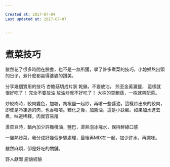 ```yaml
---

Created at: 2017-07-04
Last updated at: 2017-07-07


---
```


# 煮菜技巧


雖然花了很多時間在臉書，也不是一無所獲，學了許多煮菜的技巧，小媳婦熬出頭的日子，煮什麼都贏得婆婆的讚美。

分享幾個實用的技巧
杏鮑菇切成片狀
乾鍋，不要放油，
煎至金黃灑鹽，
這樣就很好吃了！
完全不要放油
放油炒就不好吃了！
大株的杏鮑菇，一株就夠配菜。

炒絞肉時，絞肉變色，加糖，胡椒鹽一起炒，再嗆一些醬油，這樣炒出來的絞肉，即使是冷凍過的肉，也香噴噴。糖化之後，加醬油，這是小訣竅。如果加水進去煮，味道稀釋，肉就容易羶

燙菜豆時，鍋內加少許橄欖油，鹽巴，燙熟泡冰塊水，保持鮮綠口感

一盤熱炒菜，我分成好幾個步驟處理，最後再MIX在一起，加少許水，再調味。

雖然麻煩，卻是好吃的關鍵。

野人獻曝
廚娘經驗

